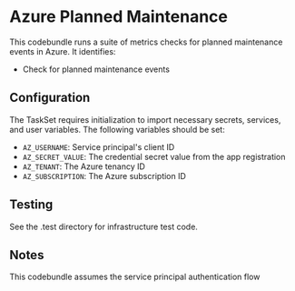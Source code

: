 # Azure Planned Maintenance
This codebundle runs a suite of metrics checks for planned maintenance events in Azure. It identifies:
- Check for planned maintenance events

## Configuration

The TaskSet requires initialization to import necessary secrets, services, and user variables. The following variables should be set:

- `AZ_USERNAME`: Service principal's client ID
- `AZ_SECRET_VALUE`: The credential secret value from the app registration
- `AZ_TENANT`: The Azure tenancy ID
- `AZ_SUBSCRIPTION`: The Azure subscription ID

## Testing 
See the .test directory for infrastructure test code. 

## Notes

This codebundle assumes the service principal authentication flow